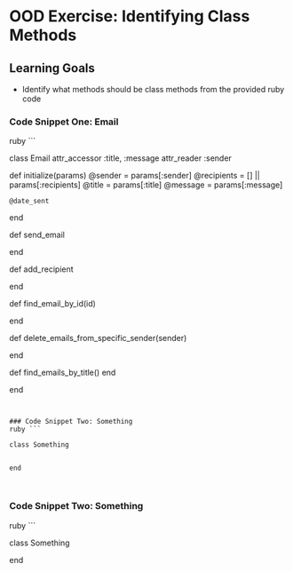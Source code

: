 # OOD Exercise: Identifying Class Methods

## Learning Goals
- Identify what methods should be class methods from the provided ruby code


### Code Snippet One: Email
ruby ```

class Email
  attr_accessor :title, :message
  attr_reader :sender

  def initialize(params)
    @sender = params[:sender]
    @recipients = [] || params[:recipients]
    @title = params[:title]
    @message = params[:message]

    @date_sent
  end

  def send_email

  end

  def add_recipient

  end

  def find_email_by_id(id)

  end

  def delete_emails_from_specific_sender(sender)
    
  end


  def find_emails_by_title()
  end


end



```


### Code Snippet Two: Something
ruby ```

class Something


end



```


### Code Snippet Two: Something
ruby ```

class Something


end



```
